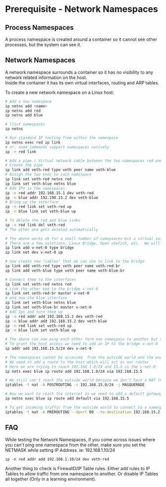 # Prerequisite - Network Namespaces

## Process Namespaces

A process namespace is created around a container so it cannot see other processes, but the system can see it.

## Network Namespaces

A network namespace surrounds a container so it has no visibility to any network related information on the host.  
Inside the container it has its own virtual interfaces, routing and ARP tables.

To create a new network namespace on a Linux host:  
```bash 
# Add a new namespace
ip netns add <name>
ip netns add red
ip netns add blue

# llist namespaces
ip netns

# Run standard IP tooling from within the namespace
ip netns exec red ip link
# or, some commands support namespaces natively 
ip -n red link

# Add a pipe / Virtual network cable between the two namespaces red and blue
# Create the pipe
ip link add veth-red type veth peer name veth-blue
# Assign the two ends to each namespace
ip link set veth-red netns red
ip link set veth-blue netns blue
# Add IPs to the namespaces
ip -n red addr 192.168.15.1 dev veth-red
ip -n blue addr 192.198.15.2 dev veth-blue
# Bring up the interface
ip -n red link set veth-red up
ip -n blue link set veth-blue up

# To delete the red and blue links
ip -n red link del veth-red
# The other end gets deleted automatically

# The above works ok for a small number of namepsaces but a virtual switch works better.  
# There are a few solutions, Linux Bridge, Open vSwtich, etc.  We will use Linux Bridge
ip link add v-net-0 type bridge
ip link set dev v-net-0 up

# now create new "cables" that we can use to link to the bridge
ip link add veth-red type veth peer name veth-red-br
ip link add veth-blue type veth peer name veth-blue-br

# Connect them to the interfaces
ip link set veth-red netns red
# Link the other end to the bridge v-net-0
ip link set veth-red-br master v-net-0
# and now the blue interface
ip link set veth-blue netns blue
ip link set veth-blue-br master v-net-0
# Add Ips and turn them up
ip -n red addr add 192.168.15.1 dev veth-red
ip -n blue addr add 192.168.15.2 dev veth-blue
ip -n red link set veth-red up
ip -n blue link set veth-blue up

# The above can now ping each other form one namespace to another but the host can't talk to them.  
# To grant the host access we need to add an IP to the bridge v-net-0
ip addr add 192.168.15.5/24 dev v-net-0

# The namespaces cannot be accessed  from the outside world and the world can't access them.
# We need to add a route to the host which will act as our router
# Here we are trying to reach 192.168.1.0/24 and 15.5 is the v-net-0
ip nets exec blue ip route add 192.168.1.0/24 via 192.168.15.5

# We still can't reach the outside world because we don't have a NAT (network address translation) service
iptables -t nat -A POSTROUTING -s 192.168.15.0/24 -j MASQUERADE

# Now we want to reach the internet so we need to add a default gateway which will be the v-eth-0 -->  192.168.15.5
ip netns exec blue ip route add default via 192.168.15.5

# To get incoming traffic from the outside world to connect to a namespace use a nat entry  Here 192.168.15.2 is the IP of one of the namespaces
iptables -t nat -A PREROUTING --dport 80 --to-destination 192.168.15.2:80 -j DNAT
```

## FAQ

While testing the Network Namespaces, if you come across issues where you can't ping one namespace from the other, make sure you set the NETMASK while setting IP Address. ie: 192.168.1.10/24

`ip -n red addr add 192.168.1.10/24 dev veth-red`

Another thing to check is FirewallD/IP Table rules. Either add rules to IP Tables to allow traffic from one namespace to another. Or disable IP Tables all together (Only in a learning environment).